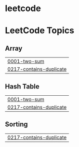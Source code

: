 # leetcode
<!---LeetCode Topics Start-->
# LeetCode Topics
## Array
|  |
| ------- |
| [0001-two-sum](https://github.com/ShambhaviChoubey/leetcode/tree/master/0001-two-sum) |
| [0217-contains-duplicate](https://github.com/ShambhaviChoubey/leetcode/tree/master/0217-contains-duplicate) |
## Hash Table
|  |
| ------- |
| [0001-two-sum](https://github.com/ShambhaviChoubey/leetcode/tree/master/0001-two-sum) |
| [0217-contains-duplicate](https://github.com/ShambhaviChoubey/leetcode/tree/master/0217-contains-duplicate) |
## Sorting
|  |
| ------- |
| [0217-contains-duplicate](https://github.com/ShambhaviChoubey/leetcode/tree/master/0217-contains-duplicate) |
<!---LeetCode Topics End-->